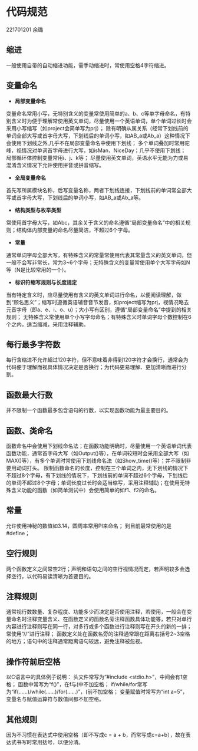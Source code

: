 # 代码规范
221701201 余璐

缩进
----
一般使用自带的自动缩进功能，需手动缩进时，常使用空格4字符缩进。

变量命名
------

 - **局部变量命名**

变量命名常用小写，无特别含义的变量常使用简单的a、b、c等单字母命名，有特别含义时为便于理解常使用英文单词，尽量使用一个英语单词，单个单词过长时会采用小写缩写（如project会简单写为prj）；
除有明确从属关系（经常下划线前的单词全部大写或首字母大写，下划线后的单词小写，如AB_a或Ab_a）这种情况下会使用下划线之外,几乎不在局部变量命名中使用下划线；
多个单词叠加时常用驼峰，视情况对单词首字母进行大写，如isMan，NiceDay；几乎不使用下划线；
局部循环体控制变量常用i、j、k等；
尽量使用英文单词，英语水平无能为力或易混淆含义情况下允许使用拼音或拼音缩写。

 - **全局变量命名**

首先写所属模块名称，后写变量名称，两者下划线连接，下划线前的单词常全部大写或首字母大写，下划线后的单词小写，如AB_a或Ab_a等。

 - **结构类型与枚举类型**

常使用首字母大写，如Abc，其余关于含义的命名遵循“局部变量命名”中的相关规则；结构体内部变量的命名尽量简洁，不超过6个字母。

 - **常量**

通常单词字母全部大写，有特殊含义的常量常使用代表其常量含义的英文单词，但一般不会写非常长，常为3~6个字母；无特殊含义的变量常使用单个大写字母如N等（N是比较常用的一个）。

 - **标识符缩写规则与长度规定**

当有特定含义时，应尽量使用有含义的英文单词进行命名，以便阅读理解，做到“顾名思义”；缩写时遵循英语辅音音节发音，如project缩写为prj，视情况略去元音字母（即a、e、i、o、u）；大小写有区别，遵循“局部变量命名”中提到的相关规则；
无特殊含义常使用单个小写字母命名；有特殊含义时单词字母个数控制在6个之内，适当缩减，采用注释辅助。


每行最多字符数
-------
每行含缩进不允许超过120字符，但不意味着非得到120字符才会换行，通常会为代码便于理解而视具体情况决定是否换行；为代码更易理解、更加清晰而进行分割。

函数最大行数
------
并不限制一个函数最多包含语句的行数，以实现函数功能为最主要目的。


函数、类命名
------
函数命名中会使用下划线命名法；在函数功能明确时，尽量使用一个英语单词代表函数功能，通常首字母大写（如Output()等），在单词较短时会采用全部大写（如MAX()等），有多个单词时常使用下划线命名法（如Show_time()等）；并不限制非要用动词打头。
限制函数命名的长度，控制在三个单词之内，无下划线的情况下不超过8个字母，有下划线的情况下，下划线前的单词不超过6个字母，下划线后的单词不超过8个字母；单词长度过长时会适当缩写，采用注释辅助；在使用无特殊含义功能的函数（如简单测试中）会使用简单的如f1、f2的命名。

常量
----
允许使用神秘的数值如3.14，圆周率常用PI来命名；
到目前最常使用的是#define；

空行规则
----
两个函数定义之间常空2行；声明和语句之间的空行视情况而定，若声明较多会选择空行，以代码易读清晰为首要目的。

注释规则
----
通常视行数数量、复杂程度、功能多少而决定是否使用注释，若使用，一般会在变量命名时注释变量含义、在函数定义的函数名旁注释函数具体功能等，若只对单行内容进行注释则写在同一行，对多行或多个函数进行注释则写在开头的新的一排；常使用“//”进行注释；
函数定义处在函数名旁的注释通常跟在距离右括号2~3空格的地方；语句中的注释通常距离语句较远，避免注释被忽视。

操作符前后空格
-------
以C语言中的具体例子说明：
头文件常写为“#include <stdio.h>”，中间会有1空格；
函数中常写为“f()”，在f与(中不加空格；
if/while/for常写为“if(……)/while(……)/for(……)”，(前不加空格；
变量赋值时常写为“int a=5”，变量名与赋值运算符与数值间都不加空格。


其他规则
----
因为不习惯在表达式中使用空格（即不写成c = a + b，而常写成c=a+b），故在表达式书写时常用括号，以便分清。


